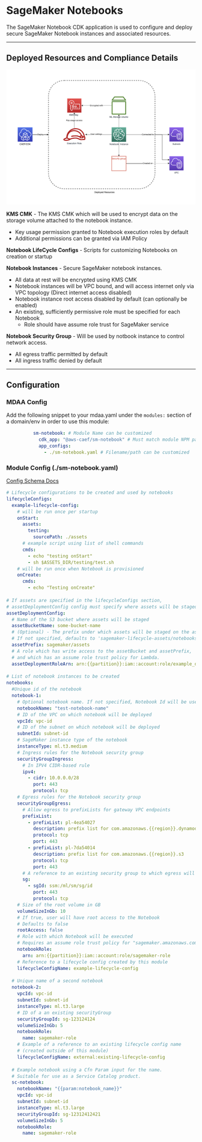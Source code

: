 # SageMaker Notebooks

The SageMaker Notebook CDK application is used to configure and deploy secure SageMaker Notebook instances and associated resources.

***

## Deployed Resources and Compliance Details

![Mdaa Sagemaker Notebook](../../../constructs/L3/ai/sm-notebook-l3-construct/docs/sm-notebook.png)

**KMS CMK** - The KMS CMK which will be used to encrypt data on the storage volume attached to the notebook instance.

* Key usage permission granted to Notebook execution roles by default
* Additional permissions can be granted via IAM Policy

**Notebook LifeCycle Configs** - Scripts for customizing Notebooks on creation or startup

**Notebook Instances** - Secure SageMaker notebook instances.

* All data at rest will be encrypted using KMS CMK
* Notebook instances will be VPC bound, and will access internet only via VPC topology (Direct internet access disabled)
* Notebook instance root access disabled by default (can optionally be enabled)
* An existing, sufficiently permissive role must be specified for each Notebook
  * Role should have assume role trust for SageMaker service

**Notebook Security Group** - Will be used by notbook instance to control network access.

* All egress traffic permitted by default
* All ingress traffic denied by default

***

## Configuration

### MDAA Config

Add the following snippet to your mdaa.yaml under the `modules:` section of a domain/env in order to use this module:

```yaml
          sm-notebook: # Module Name can be customized
            cdk_app: "@aws-caef/sm-notebook" # Must match module NPM package name
            app_configs:
              - ./sm-notebook.yaml # Filename/path can be customized
```

### Module Config (./sm-notebook.yaml)

[Config Schema Docs](SCHEMA.md)

```yaml
# Lifecycle configurations to be created and used by notebooks
lifecycleConfigs:
  example-lifecycle-config:
    # will be run once per startup
    onStart:
      assets:
        testing:
          sourcePath: ./assets
      # example script using list of shell commands
      cmds:
        - echo "testing onStart"
        - sh $ASSETS_DIR/testing/test.sh
    # will be run once when Notebook is provisioned
    onCreate:
      cmds:
        - echo "Testing onCreate"

# If assets are specified in the lifecycleConfigs section,
# assetDeploymentConfig config must specify where assets will be staged on S3
assetDeploymentConfig:
  # Name of the S3 bucket where assets will be staged
  assetBucketName: some-bucket-name
  # (Optional) - The prefix under which assets will be staged on the assetBucket.
  # If not specified, defaults to 'sagemaker-lifecycle-assets/notebooks'
  assetPrefix: sagemaker/assets
  # A role which has write access to the assetBucket and assetPrefix,
  # and which has an assume role trust policy for Lambda.
  assetDeploymentRoleArn: arn:{{partition}}:iam::account:role/example_deployment_role

# List of notebook instances to be created
notebooks:
  #Unique id of the notebook
  notebook-1:
    # Optional notebook name. If not specified, Notebook Id will be used.
    notebookName: "test-notebook-name"
    # ID of the VPC on which notebook will be deployed
    vpcId: vpc-id
    # ID of the subnet on which notebook will be deployed
    subnetId: subnet-id
    # SageMaker instance type of the notebook
    instanceType: ml.t3.medium
    # Ingress rules for the Notebook security group
    securityGroupIngress:
      # In IPV4 CIDR-based rule
      ipv4:
        - cidr: 10.0.0.0/28
          port: 443
          protocol: tcp
    # Egress rules for the Notebook security group
    securityGroupEgress:
      # Allow egress to prefixLists for gateway VPC endpoints
      prefixList:
        - prefixList: pl-4ea54027
          description: prefix list for com.amazonaws.{{region}}.dynamodb
          protocol: tcp
          port: 443
        - prefixList: pl-7da54014
          description: prefix list for com.amazonaws.{{region}}.s3
          protocol: tcp
          port: 443
      # A reference to an existing security group to which egress will be allowed
      sg:
        - sgId: ssm:/ml/sm/sg/id
          port: 443
          protocol: tcp
    # Size of the root volume in GB
    volumeSizeInGb: 10
    # If true, user will have root access to the Notebook
    # Defaults to false
    rootAccess: false
    # Role with which Notebook will be executed
    # Requires an assume role trust policy for "sagemaker.amazonaws.com"
    notebookRole:
      arn: arn:{{partition}}:iam::account:role/sagemaker-role
    # Reference to a lifecycle config created by this module
    lifecycleConfigName: example-lifecycle-config

  # Unique name of a second notebook
  notebook-2:
    vpcId: vpc-id
    subnetId: subnet-id
    instanceType: ml.t3.large
    # ID of a an existing securityGroup
    securityGroupId: sg-123124124
    volumeSizeInGb: 5
    notebookRole:
      name: sagemaker-role
    # Example of a reference to an existing lifecycle config name
    # (created outside of this module)
    lifecycleConfigName: external:existing-lifecycle-config

  # Example notebook using a Cfn Param input for the name.
  # Suitable for use as a Service Catalog product.
  sc-notebook:
    notebookName: "{{param:notebook_name}}"
    vpcId: vpc-id
    subnetId: subnet-id
    instanceType: ml.t3.large
    securityGroupId: sg-12312412421
    volumeSizeInGb: 5
    notebookRole:
      name: sagemaker-role
```
